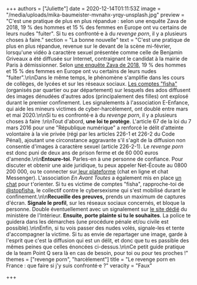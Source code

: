 +++
authors = ["Juliette"]
date = 2020-12-14T01:11:53Z
image = "/media/uploads/mika-baumeister-mvnahx-yrqy-unsplash.jpg"
preview = "C'est une pratique de plus en plus répandue : selon une enquête Zava de 2018, 19&nbsp;% des hommes et 15&nbsp;% des femmes en Europe ont vu certains de leurs nudes \"fuiter\". Si tu es confronté·e à du _revenge porn_, il y a plusieurs choses à faire."
section = "La bonne nouvelle"
text = "C'est une pratique de plus en plus répandue, revenue sur le devant de la scène mi-février, lorsqu'une vidéo à caractère sexuel présentée comme celle de Benjamin Griveaux a été diffusée sur Internet, contraignant le candidat à la mairie de Paris à démissionner. Selon [une enquête Zava de 2018](https://www.zavamed.com/fr/etude-zava-2018-sextos-et-nudes.html), 19&nbsp;% des hommes et 15&nbsp;% des femmes en Europe ont vu certains de leurs nudes \"fuiter\".\n\nDans le même temps, le phénomène s'amplifie dans les cours de collèges, de lycées et sur les réseaux sociaux. [Les comptes \"fisha\"](https://www.lemonde.fr/pixels/article/2020/04/07/harcelement-sexuel-avec-le-confinement-le-retour-en-force-des-comptes-fisha-sur-les-reseaux-sociaux_6035853_4408996.html) (organisés par quartier ou par département) sur lesquels des ados diffusent des images dénudées d'autres ados (principalement des filles) ont explosé durant le premier confinement. Les signalements à l'association E-Enfance, qui aide les mineurs victimes de cyber-harcèlement, ont doublé entre mars et mai 2020.\n\nSi tu es confronté·e à du _revenge porn_, il y a plusieurs choses à faire :\n\nTout d'abord, **une loi te protège**. L'article 67 de la loi du 7 mars 2016 pour une \"République numérique\" a renforcé le délit d'atteinte volontaire à la vie privée (régi par les articles 226-1 et 226-2 du Code Pénal), ajoutant une circonstance aggravante s'il s'agit de la diffusion non consentie d'images à caractère sexuel (article 226-2-1). Le _revenge porn_ est donc puni de deux ans de prison ferme et de 60 000 euros d'amende.\n\n**Entoure-toi**. Parles-en à une personne de confiance. Pour discuter et obtenir une aide juridique, tu peux appeler Net-Écoute au 0800 200 000, ou te connecter sur[ leur plateforme](https://www.netecoute.fr/#) (chat en ligne et chat Messenger). L'association _En Avant Toutes_ a également mis en place [un chat](https://enavanttoutes.fr/) pour t'orienter. Si tu es victime de comptes \"fisha\", rapproche-toi de [@stopfisha](https://twitter.com/StopFisha), le collectif contre le cybersexisme qui s'est mobilisé durant le confinement.\n\n**Recueille des preuves,** prends un maximum de captures d'écran. **Signale le profil**, sur les réseaux sociaux concernés, et bloque la personne. Double éventuellement avec un signalement sur [le site dédié](https://www.internet-signalement.gouv.fr/PortailWeb/planets/Accueil!input.action) du ministère de l'Intérieur. **Ensuite, porte plainte si tu le souhaites**. La police te guidera dans les démarches (une procédure pénale et/ou civile est possible).\n\nEnfin, si tu vois passer des nudes volés, signale-les et tente d'accompagner la victime. Si tu as envie de repartager une image, garde à l'esprit que c'est la diffusion qui est un délit, et donc que tu es passible des mêmes peines que celles énoncées ci-dessus.\n\nCe petit guide pratique de la team Point Q sera là en cas de besoin, pour toi ou pour tes proches !"
themes = ["revenge porn", "harcèlement"]
title = "Le revenge porn en France : que faire si j'y suis confronté·e ?"
veracity = "Faux"

+++
